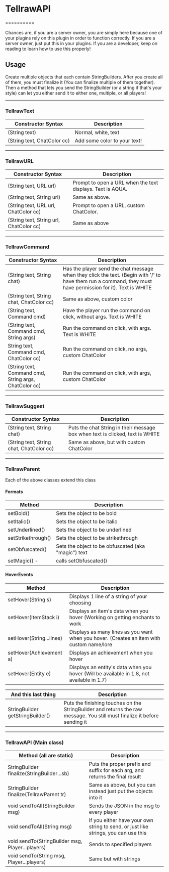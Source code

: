 # TellrawAPI
==========

Chances are, if you are a server owner, you are simply here because one of your plugins rely on this plugin in order to function correctly. If you are a server owner, just put this in your plugins.
If you are a developer, keep on reading to learn how to use this properly!

## Usage

Create multiple objects that each contain StringBuilders. After you create all of them, you must finalize it (You can finalize multiple of them together). Then a method that lets you send the StringBuilder (or a string if that's your style) can let you either send it to either one, multiple, or all players!

----
### TellrawText

Constructor Syntax | Description
-------------------|------------
(String text) | Normal, white, text
(String text, ChatColor cc) | Add some color to your text!

----
### TellrawURL

Constructor Syntax | Description
-------------------|------------
(String text, URL url) | Prompt to open a URL when the text displays. Text is AQUA.
(String text, String url) | Same as above.
(String text, URL url, ChatColor cc) | Prompt to open a URL, custom ChatColor.
(String text, String url, ChatColor cc) | Same as above
----

### TellrawCommand

Constructor Syntax | Description
------------------ | -----------
(String text, String chat) | Has the player send the chat message when they click the text. (Begin with '/' to have them run a command, they must have permission for it). Text is WHITE
(String text, String chat, ChatColor cc) | Same as above, custom color
(String text, Command cmd) | Have the player run the command on click, without args. Text is WHITE
(String text, Command cmd, String args) | Run the command on click, with args. Text is WHITE
String text, Command cmd, ChatColor cc) | Run the command on click, no args, custom ChatColor
(String text, Command cmd, String args, ChatColor cc) | Run the command on click, with args, custom ChatColor

----
### TellrawSuggest

Constructor Syntax | Description
-------------------|------------
(String text, String chat) | Puts the chat String in their message box when text is clicked, text is WHITE
(String text, String chat, ChatColor cc) | Same as above, but with custom ChatColor
----
### TellrawParent

Each of the above classes extend this class


#### Formats
Method | Description
-------|------------
setBold() | Sets the object to be bold
setItalic() | Sets the object to be italic
setUnderlined() | Sets the object to be underlined
setStrikethrough() | Sets the object to be strikethrough
setObfuscated() | Sets the object to be obfuscated (aka "magic") text
setMagic() -|calls setObfuscated()


#### HoverEvents
Method | Description
-------|------------
setHover(String s) | Displays 1 line of a string of your choosing
setHover(ItemStack i) | Displays an item's data when you hover (Working on getting enchants to work
setHover(String...lines) | Displays as many lines as you want when you hover. (Creates an item with custom name/lore
setHover(Achievement a) | Displays an achievement when you hover
setHover(Entity e) | Displays an entity's data when you hover (Will be available in 1.8, not available in 1.7)

And this last thing | Description
-------------------- | ---------
StringBuilder getStringBuilder() | Puts the finishing touches on the StringBuilder and returns the raw message. You still must finalize it before sending it

----
### TellrawAPI (Main class)

Method (all are static)| Description
-------|------------
StringBuilder finalize(StringBuilder...sb) | Puts the proper prefix and suffix for each arg, and returns the final result
StringBuilder finalize(TellrawParent tr) | Same as above, but you can instead just put the objects into it
void sendToAll(StringBuilder msg) | Sends the JSON in the msg to every player
void sendToAll(String msg) | If you either have your own string to send, or just like strings, you can use this
void sendTo(StringBuilder msg, Player...players) | Sends to specified players
void sendTo(String msg, Player...players) | Same but with strings
